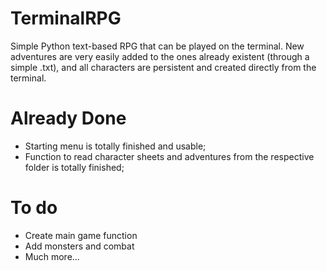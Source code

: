 # TerminalRPG
Simple Python text-based RPG that can be played on the terminal. New adventures are very easily added to the ones already
existent (through a simple .txt), and all characters are persistent and created directly from the terminal.

# Already Done
- Starting menu is totally finished and usable;
- Function to read character sheets and adventures from the respective folder is totally finished;

# To do
- Create main game function
- Add monsters and combat
- Much more...
